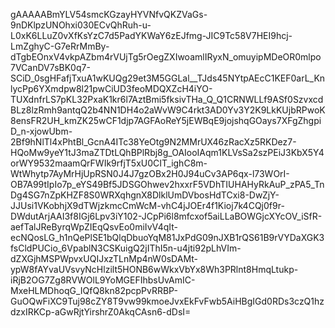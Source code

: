 gAAAAABmYLV54smcKGzayHYVNfvQKZVaGs-9nDKlpzUNOhxi030ECvQhRuh-u-L0xK6LLuZ0vXfKsYzC7d5PadYKWaY6zEJfmg-JIC9Tc58V7HEI9hcj-LmZghyC-G7eRrMmBy-dTgbEOnxV4vkpAZbm4rVUjTg5rOegZXIwoamlIRyxN_omuyipMDeOR0mlpo7VCanDV7sBK0q7-SCiD_0sgHFafjTxuA1wKUQg29et3M5GGLal__TJds45NYtpAEcC1KEF0arL_KnlycPp6YXmdpw8l21pwCiUD3feoMDQXZcH4iYO-TUXdnfrLS7pKL32PxaK1kr6l7AztBmi5fksivTHa_Q_Q1CRNWLLf9ASf0SzvxcdBLz8lzRmh9antqQ2b4NN1DH4o2aWvW9C4rkt3AD0Yv3Y2K9LkKUjbRPwoK8ensFR2UH_kmZK25wCF1djp7AGFAoReY5jEWBqE9jojshqGOays7XFgZhgpiD_n-xjowUbm-2Bf9hNlTl4xPhtBl_GcnA4ITc38YeOtg9N2MMrUX46zRacXz5RKDez7-HQoMw9yeY1tJ3maZTDtLQhBPlRbj8g_OAIooIAqm1KLVsSa2szPEiJ3KbX5Y4orWY9532maamQrFWIk9rfjT5xU0CIT_ighC8m-WtWhytp7AyMrHjUpRSN0J4J7gzOBx2H0J94uCv3AP6qx-l73WOrI-OB7A99tIpIo7p_eYS49Bf5JDSGOhwev2hxxrF5VDhTIUHAHyRkAuP_zPA5_TnDg4SG7nZpKHZF8S0WRXqhgnX8DlklUmDVbosHdTCxi8-DwZjY-JJUsi1VKobhjX9dTWjzkmcCmWcM-vhC4jJOEr4f1Kioj7k4CQj0f9r-DWdutArjAAI3f8IGj6Lpv3iY102-JCpPi6l8mfcxof5aiLLaBOWGjcXYcOV_iSfR-aefTalJReByrqWpZIEqQsvEo0miIvV4qIt-ecNQosLG_h1nQePlSE1bQlqDbuoYqM81JxPdG09nJXB1rQS61B9rVYDaXGK3fsCldPUCio_6VpablN3CSKuigQ2jIThI5n-u4jti92pLhVIm-dZXGjhMSPWpvxUQIJxzTLnMp4nW0sDAMt-ypW8fAYvaUVsvyNcHlzilt5HONB6wWkxVbYx8Wh3PRlnt8HmqLtukp-iRjB2OG7Zg8RVWOlL9YoMGEFIhbsUvAmIC-MxeHLMDhoqG_IQfQ8kn82pcpPvRRBP-GuOQwFiXC9Tuj98cZY8T9vw99kmoeJvxEkFvFwb5AiHBgIGd0RDs3czQ1hzdzxIRKCp-aGwRjtYirshrZ0AkqCAsn6-dDsI=
